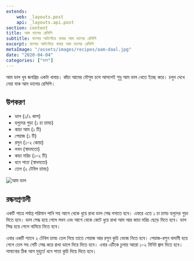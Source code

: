 ```yaml
---
extends:
    web: _layouts.post
    api: _layouts.api.post
section: content
title: আম ডালের রেসিপি
subtitle: বাংলার আটপৌরে খাবার আম ডালের রেসিপি
excerpt: বাংলার আটপৌরে খাবার আম ডালের রেসিপি
metaImage: "/assets/images/recipes/aam-daal.jpg"
date: "2020-04-04"
categories: ["ডাল"]
---
```


আম ডাল খুব জনপ্রিয় একটা খাবার। কাঁচা আমের মৌসুম চলে আসলেই শুধু আম ডাল খেতে ইচ্ছে করে। চলুন দেখে
নেয়া যাক আম ডালের রেসিপি।

## উপকরণ

- ডাল (১/২ কাপ)
- হলুদের গুড়া (১ চা চামচ)
- কাচা আম (১ টি)
- পেয়াজ (১ টি)
- রসুন (১-২ কোয়া)
- লবন (স্বাদমতো)
- কাচা মরিচ (১-২ টি)
- ধনে পাতা (স্বাদমতো)
- তেল (২ টেবিল চামচ)

![আম ডাল](/assets/images/recipes/aam-daal.jpg)

## রন্ধনপ্রণালী

একটি পাত্রে পর্যাপ্ত পরিমান পানি সহ আগে থেকে ধুয়ে রাখা ডাল সেদ্ধ বসাতে হবে। এবারে এতে ১ চা চামচ হলুদের
গুড়া দিতে হবে। ডাল সেদ্ধ হয়ে গেলে লবন এবং আগে থেকে কেটে ধুয়ে রাখা আম আর কাচা মরিচ ছেড়ে দিতে হবে।
ডাল সিদ্ধ হয়ে গেলে নামিয়ে নিতে হবে।

এবার একটি প্যানে ২ টেবিল চামচ তেল নিয়ে তাতে পেয়াজ আর রসুন কুচি ভেজে নিতে হবে। পেয়াজ-রসুন বাদামী হয়ে
গেলে তেল সহ সেটি সেদ্ধ করে রাখা ডালে দিয়ে দিতে হবে। এবার এটিকে চুলায় আরো ১-২ মিনিট জ্বাল দিতে হবে।
নামানোর ঠিক আগ মুহুর্তে ধনে পাতা কুচি দিয়ে দিতে হবে।
